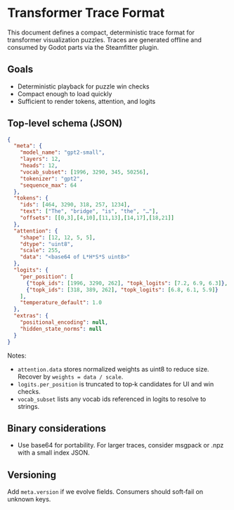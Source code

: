 # Transformer Trace Format

This document defines a compact, deterministic trace format for transformer visualization puzzles. Traces are generated offline and consumed by Godot parts via the Steamfitter plugin.

## Goals
- Deterministic playback for puzzle win checks
- Compact enough to load quickly
- Sufficient to render tokens, attention, and logits

## Top-level schema (JSON)
```json
{
  "meta": {
    "model_name": "gpt2-small",
    "layers": 12,
    "heads": 12,
    "vocab_subset": [1996, 3290, 345, 50256],
    "tokenizer": "gpt2",
    "sequence_max": 64
  },
  "tokens": {
    "ids": [464, 3290, 318, 257, 1234],
    "text": ["The", "bridge", "is", "the", "…"],
    "offsets": [[0,3],[4,10],[11,13],[14,17],[18,21]]
  },
  "attention": {
    "shape": [12, 12, 5, 5],
    "dtype": "uint8",
    "scale": 255,
    "data": "<base64 of L*H*S*S uint8>"
  },
  "logits": {
    "per_position": [
      {"topk_ids": [1996, 3290, 262], "topk_logits": [7.2, 6.9, 6.3]},
      {"topk_ids": [318, 389, 262], "topk_logits": [6.8, 6.1, 5.9]}
    ],
    "temperature_default": 1.0
  },
  "extras": {
    "positional_encoding": null,
    "hidden_state_norms": null
  }
}
```

Notes:
- `attention.data` stores normalized weights as uint8 to reduce size. Recover by `weights = data / scale`.
- `logits.per_position` is truncated to top‑k candidates for UI and win checks.
- `vocab_subset` lists any vocab ids referenced in logits to resolve to strings.

## Binary considerations
- Use base64 for portability. For larger traces, consider msgpack or .npz with a small index JSON.

## Versioning
Add `meta.version` if we evolve fields. Consumers should soft‑fail on unknown keys.